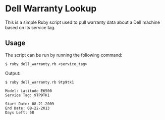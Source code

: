 Dell Warranty Lookup
====================

This is a simple Ruby script used to pull warranty data about a Dell machine based on its service tag.

Usage
-----

The script can be run by running the following command:
```
$ ruby dell_warranty.rb <service_tag>
````

Output:
```
$ ruby dell_warranty.rb 9tp9tk1

Model: Latitude E6500
Service Tag: 9TP9TK1

Start Date: 08-21-2009
End Date: 08-22-2013
Days Left: 58
```